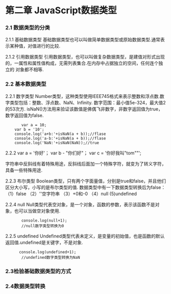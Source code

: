 # 第二章 JavaScript数据类型
### 2.1 数据类型的分类
2.1.1 基础数据类型
基础数据类型也可以叫做简单数据类型或原始数据类型.通常表示某种值，对值进行的比较.

2.1.2 引用数据类型
引用数据类型，也可以叫做复杂数据类型，是建值对形式出现的，一属性和属性值构成，无需列表集合.在内存中占据独立的空间，任何连个独立的
对象都不相等.

### 2.2 基本数据类型
2.2.1 数字类型
Number类型，这种类型使用IEEE745格式来表示整数和浮点数.数字类型包括：整数、浮点数、NaN、Infinity.
数字范围：最小值5e-324，最大值2的53次方.
isNaN()方法用来验证该数值是佛偶飞非数字，非数字返回值为true，数字返回值为false.

           var a = 10;
        var b = '10';
        console.log('a+b:'+isNaN(a + b));//flase
        console.log('a-b:'+isNaN(a + b));//flase
        console.log('NaN:'+isNaN(NaN));//true

2.2.2
                var a = '你好'；
               var b - "你们好"；
             var c = '你好我叫"tom""';


字符串中反斜线有着特殊用途，反斜线后面加一个特殊字符，就变为了转义字符，具备一些特殊用途.

2.2.3 布尔类型
Boolean类型，只有两个字面量值，分别是true和false，并且他们区分大小写，小写的是布尔类型的值.
数据类型中有一下数据类型转换后为false：
（1）false
（2）''空字符串
（3）+0和-0
（4）null
 (5)undefined

2.2.4 null
Null类型代表空对象，是一个对象，函数的参数，表示该函数不是对象，也可以当做空对象使用.

           console.log(null+1);
           //null数字类型转换为0
2.2.5 undefined
Undefined类型代表未定义，是变量的初始值，也是函数的默认返回值.undefined是关键字，不是对象.

          console.log(undefined+1);
           //undefined数字类型转换为NaN

### 2.3检验基础数据类型的方式

###  2.4数据类型转换